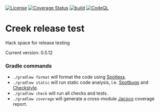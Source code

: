 [![License](https://img.shields.io/badge/License-Apache%202.0-blue.svg)](https://opensource.org/licenses/Apache-2.0)
[![Coverage Status](https://coveralls.io/repos/github/creek-service/creek-release-test/badge.svg?branch=main)](https://coveralls.io/github/creek-service/creek-release-test?branch=main)
[![build](https://github.com/creek-service/creek-release-test/actions/workflows/gradle.yml/badge.svg)](https://github.com/creek-service/creek-release-test/actions/workflows/gradle.yml)
[![CodeQL](https://github.com/creek-service/creek-release-test/actions/workflows/codeql.yml/badge.svg)](https://github.com/creek-service/creek-release-test/actions/workflows/codeql.yml)

# Creek release test

Hack space for release testing

Current version: 0.5.12

### Gradle commands

* `./gradlew format` will format the code using [Spotless][1].
* `./gradlew static` will run static code analysis, i.e. [Spotbugs][2] and [Checkstyle][3].
* `./gradlew check` will run all checks and tests.
* `./gradlew coverage` will generate a cross-module [Jacoco][5] coverage report.

[1]: https://github.com/diffplug/spotless
[2]: https://spotbugs.github.io/
[3]: https://checkstyle.sourceforge.io/
[4]: https://github.com/allegro/axion-release-plugin
[5]: https://www.jacoco.org/jacoco/trunk/doc/
[6]: https://coveralls.io/
[7]: https://junit.org/junit5/docs/current/user-guide/
[8]: https://site.mockito.org/
[9]: http://hamcrest.org/JavaHamcrest/index
[10]: https://github.com/google/guava/tree/master/guava-testlib
[11]: https://logging.apache.org/log4j/2.x/
[12]: https://coveralls.io/
